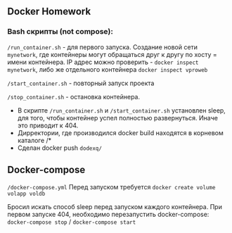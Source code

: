 ## Docker Homework

### Bash скрипты (not compose):
`/run_container.sh` - для первого запуска. Создание новой сети `mynetwork`, где контейнеры могут обращаться друг к другу по хосту = имени контейнера. IP адрес можно проверить - `docker inspect mynetwork`, либо же отдельного контейнера `docker inspect vproweb`

`/start_container.sh` - повторный запуск проекта

`/stop_container.sh` - остановка контейнера.

- В скрипте `/run_container.sh` и `/start_container.sh` установлен sleep, для того, чтобы контейнер успел полностью развернуться. Иначе это приводит к 404.
- Дирректории, где производился docker build находятся в корневом каталоге /*
- Сделан docker push `dodexq/`

## Docker-compose
`/docker-compose.yml`
Перед запуском требуется `docker create volume volapp voldb`

Бросил искать способ sleep перед запуском каждого контейнера. При первом запуске 404, необходимо перезапустить docker-compose:
`docker-compose stop` / `docker-compose start`
